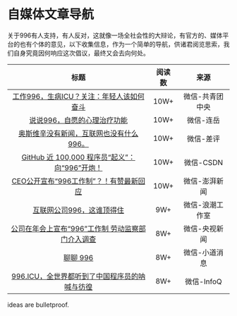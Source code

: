 # 自媒体文章导航

关于996有人支持，有人反对，这就像一场全社会性的大辩论，有官方的、媒体平台的也有个体的意见，以下收集信息，作为一个简单的导航，供诸君阅览思索，我们自身究竟因何响应这次倡议，最终又会去向何处。

|                             标题                             | 阅读数 |      来源       |
| :----------------------------------------------------------: | :----: | :-------------: |
| [工作996，生病ICU？关注：年轻人该如何奋斗](<https://mp.weixin.qq.com/s/e5qaW6ED_WUunNYG-q7frg>) |  10W+  | 微信-共青团中央 |
| [说说996，自愿的心理治疗功能](<https://mp.weixin.qq.com/s/zV_C55v8VL23wNqO14eoNg>) |  10W+  |    微信-连岳    |
| [奥斯维辛没有新闻，互联网也没有什么996。](<https://mp.weixin.qq.com/s/ML_VnsWcQdUGCLYXOABlrw>) |  10W+  |    微信-差评    |
| [GitHub 近 100,000 程序员“起义”：向“996”开炮！](<https://mp.weixin.qq.com/s/RjEkZtgdGu6VPKqGeyyo-Q>) |  10W+  |    微信-CSDN    |
| [CEO公开宣布“996工作制”？！有赞最新回应](<https://mp.weixin.qq.com/s/hBKhMP8JUl32OMETBag2lA>) |  10W+  |  微信-澎湃新闻  |
| [互联网公司996，这谁顶得住](<https://mp.weixin.qq.com/s/rOW22l_-XaDWgfglSxcNaA>) |  9W+   | 微信-浪潮工作室 |
| [公司在年会上宣布“996”工作制 劳动监察部门介入调查](<https://mp.weixin.qq.com/s/TtZsuYsSh-g1KlKoOSCLoQ>) |  8W+   |  微信-央视新闻  |
| [聊聊 996](<https://mp.weixin.qq.com/s/Jnt8wM-oCVQppfztxB_KEQ>) |  8W+   |  微信-小道消息  |
| [996.ICU，全世界都听到了中国程序员的呐喊与彷徨](<https://mp.weixin.qq.com/s/CSwij_EStWAT2JHyqn_VSA>) |  8W+   |   微信-InfoQ    |

ideas are bulletproof.